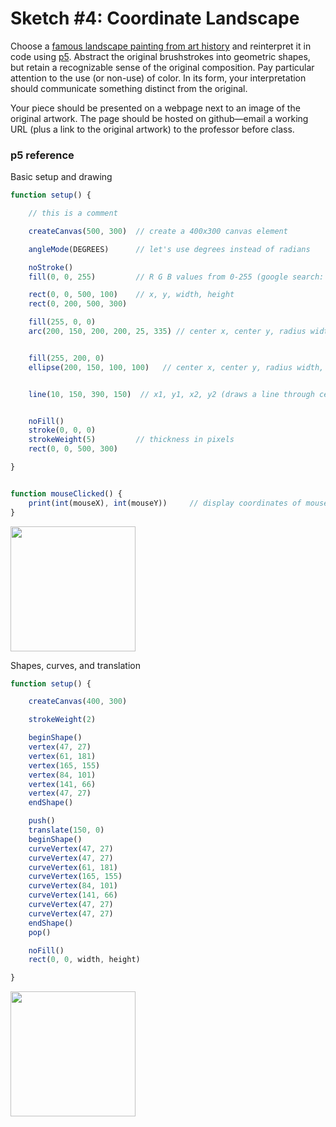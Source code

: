 # Sketch #4: Coordinate Landscape

Choose a [famous landscape painting from art history](https://www.google.com/search?q=famous+art) and reinterpret it in code using [p5](https://p5js.org). Abstract the original brushstrokes into geometric shapes, but retain a recognizable sense of the original composition. Pay particular attention to the use (or non-use) of color. In its form, your interpretation should communicate something distinct from the original.

Your piece should be presented on a webpage next to an image of the original artwork. The page should be hosted on github—email a working URL (plus a link to the original artwork) to the professor before class.


### p5 reference

Basic setup and drawing
```javascript
function setup() {

    // this is a comment

    createCanvas(500, 300)  // create a 400x300 canvas element

    angleMode(DEGREES)      // let's use degrees instead of radians

    noStroke()              
    fill(0, 0, 255)         // R G B values from 0-255 (google search: color picker)

    rect(0, 0, 500, 100)    // x, y, width, height
    rect(0, 200, 500, 300)

    fill(255, 0, 0)
    arc(200, 150, 200, 200, 25, 335) // center x, center y, radius width, radius height, start angle, stop angle


    fill(255, 200, 0)
    ellipse(200, 150, 100, 100)   // center x, center y, radius width, radius height


    line(10, 150, 390, 150)  // x1, y1, x2, y2 (draws a line through center)


    noFill()
    stroke(0, 0, 0)          
    strokeWeight(5)         // thickness in pixels    
    rect(0, 0, 500, 300)

}


function mouseClicked() {                
    print(int(mouseX), int(mouseY))     // display coordinates of mouse click in js console
}

```

<img src="../img/CO.png" width="200" />


Shapes, curves, and translation
```javascript
function setup() {

    createCanvas(400, 300)

    strokeWeight(2)

    beginShape()
    vertex(47, 27)
    vertex(61, 181)
    vertex(165, 155)
    vertex(84, 101)
    vertex(141, 66)
    vertex(47, 27)
    endShape()

    push()
    translate(150, 0)
    beginShape()
    curveVertex(47, 27)
    curveVertex(47, 27)
    curveVertex(61, 181)
    curveVertex(165, 155)
    curveVertex(84, 101)
    curveVertex(141, 66)
    curveVertex(47, 27)
    curveVertex(47, 27)
    endShape()
    pop()

    noFill()
    rect(0, 0, width, height)

}
```

<img src="../img/B.png" width="200" />
